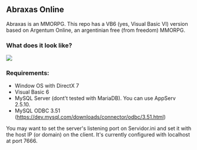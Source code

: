 ##  Abraxas Online

Abraxas is an MMORPG. This repo has a VB6 (yes, Visual Basic VI) version based on Argentum Online, an argentinian free (from freedom) MMORPG.

###  What does it look like?

![](http://i.imm.io/8w4c.png)

###  Requirements:
 - Window OS with DirectX 7
 - Visual Basic 6 
 - MySQL Server (dont't tested with MariaDB). You can use AppServ 2.5.10.
 - MySQL ODBC 3.51 (https://dev.mysql.com/downloads/connector/odbc/3.51.html)

You may want to set the server's listening port on Servidor.ini and set it with the host IP (or domain) on the client. It's currently configured with localhost at port 7666.


